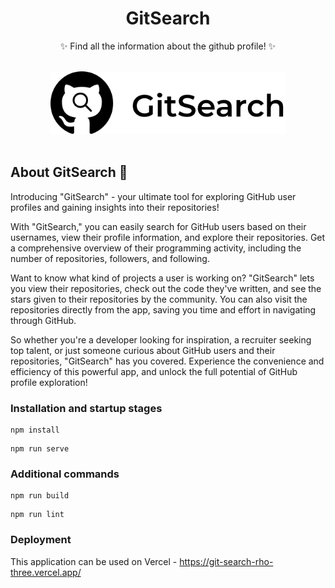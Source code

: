 <div align="center">

# GitSearch

✨ Find all the information about the github profile! ✨

</div>

</br>
<div align="center">
  <img height="100px" src="public/logo.svg" />
</div>
</br>

## About GitSearch 📰

Introducing "GitSearch" - your ultimate tool for exploring GitHub user profiles and gaining insights into their repositories!

With "GitSearch," you can easily search for GitHub users based on their usernames, view their profile information, and explore their repositories. Get a comprehensive overview of their programming activity, including the number of repositories, followers, and following.

Want to know what kind of projects a user is working on? "GitSearch" lets you view their repositories, check out the code they've written, and see the stars given to their repositories by the community. You can also visit the repositories directly from the app, saving you time and effort in navigating through GitHub.

So whether you're a developer looking for inspiration, a recruiter seeking top talent, or just someone curious about GitHub users and their repositories, "GitSearch" has you covered. Experience the convenience and efficiency of this powerful app, and unlock the full potential of GitHub profile exploration!

### Installation and startup stages
```
npm install
```
```
npm run serve
```

### Additional commands
```
npm run build
```
```
npm run lint
```


### Deployment
This application can be used on Vercel - https://git-search-rho-three.vercel.app/

